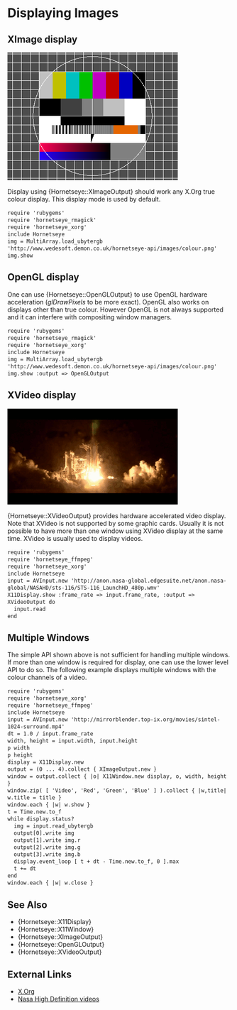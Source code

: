 Displaying Images
=================

XImage display
--------------

![XImage display](images/colour.png)

Display using {Hornetseye::XImageOutput} should work any X.Org true colour display. This display mode is used by default.

    require 'rubygems'
    require 'hornetseye_rmagick'
    require 'hornetseye_xorg'
    include Hornetseye
    img = MultiArray.load_ubytergb 'http://www.wedesoft.demon.co.uk/hornetseye-api/images/colour.png'
    img.show

OpenGL display
--------------

One can use {Hornetseye::OpenGLOutput} to use OpenGL hardware acceleration (*glDrawPixels* to be more exact). OpenGL also works on displays other than true colour. However OpenGL is not always supported and it can interfere with compositing window managers.

    require 'rubygems'
    require 'hornetseye_rmagick'
    require 'hornetseye_xorg'
    include Hornetseye
    img = MultiArray.load_ubytergb 'http://www.wedesoft.demon.co.uk/hornetseye-api/images/colour.png'
    img.show :output => OpenGLOutput

XVideo display
--------------

![XVideo display](images/xvideo.png)

{Hornetseye::XVideoOutput} provides hardware accelerated video display. Note that XVideo is not supported by some graphic cards. Usually it is not possible to have more than one window using XVideo display at the same time. XVideo is usually used to display videos.

    require 'rubygems'
    require 'hornetseye_ffmpeg'
    require 'hornetseye_xorg'
    include Hornetseye
    input = AVInput.new 'http://anon.nasa-global.edgesuite.net/anon.nasa-global/NASAHD/sts-116/STS-116_LaunchHD_480p.wmv'
    X11Display.show :frame_rate => input.frame_rate, :output => XVideoOutput do
      input.read
    end

Multiple Windows
----------------

The simple API shown above is not sufficient for handling multiple windows. If more than one window is required for display, one can use the lower level API to do so. The following example displays multiple windows with the colour channels of a video.

    require 'rubygems'
    require 'hornetseye_xorg'
    require 'hornetseye_ffmpeg'
    include Hornetseye
    input = AVInput.new 'http://mirrorblender.top-ix.org/movies/sintel-1024-surround.mp4'
    dt = 1.0 / input.frame_rate
    width, height = input.width, input.height
    p width
    p height
    display = X11Display.new
    output = (0 ... 4).collect { XImageOutput.new }
    window = output.collect { |o| X11Window.new display, o, width, height }
    window.zip( [ 'Video', 'Red', 'Green', 'Blue' ] ).collect { |w,title| w.title = title }
    window.each { |w| w.show }
    t = Time.new.to_f
    while display.status?
      img = input.read_ubytergb
      output[0].write img
      output[1].write img.r
      output[2].write img.g
      output[3].write img.b
      display.event_loop [ t + dt - Time.new.to_f, 0 ].max
      t += dt
    end
    window.each { |w| w.close }

See Also
--------

* {Hornetseye::X11Display}
* {Hornetseye::X11Window}
* {Hornetseye::XImageOutput}
* {Hornetseye::OpenGLOutput}
* {Hornetseye::XVideoOutput}

External Links
--------------

* [X.Org](http://www.x.org/)
* [Nasa High Definition videos](http://www.nasa.gov/multimedia/hd/)

